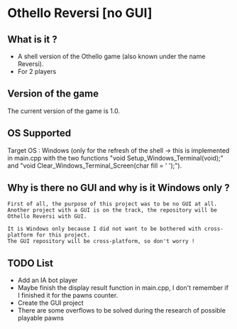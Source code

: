 # Othello Reversi [no GUI]


## What is it ? ##
* A shell version of the Othello game (also known under the name Reversi).
* For 2 players


## Version of the game ##
The current version of the game is 1.0.


## OS Supported ##
Target OS : Windows (only for the refresh of the shell -> this is implemented in main.cpp with the two functions "void Setup_Windows_Terminal(void);" and "void Clear_Windows_Terminal_Screen(char fill = ' ');").


## Why is there no GUI and why is it Windows only ? ##
```
First of all, the purpose of this project was to be no GUI at all.
Another project with a GUI is on the track, the repository will be Othello Reversi with GUI.

It is Windows only because I did not want to be bothered with cross-platform for this project.
The GUI repository will be cross-platform, so don't worry !
```


## TODO List ##
* Add an IA bot player
* Maybe finish the display result function in main.cpp, I don't remember if I finished it for the pawns counter.
* Create the GUI project
* There are some overflows to be solved during the research of possible playable pawns
